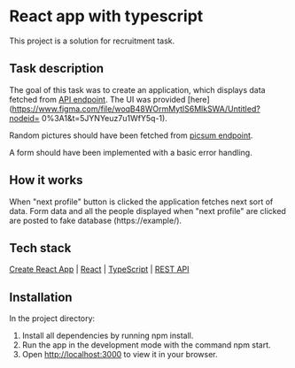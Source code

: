 # React app with typescript

This project is a solution for recruitment task.

## Task description

The goal of this task was to create an application, which displays data fetched from [API endpoint](https://swapi.dev/). The UI was provided [here](https://www.figma.com/file/woqB48WOrmMytlS6MlkSWA/Untitled?nodeid=
0%3A1&t=5JYNYeuz7u1WfY5q-1). 

Random pictures should have been fetched from [picsum endpoint](https://picsum.photos/534/383). 

A form should have been implemented with a basic error handling.

## How it works

When "next profile" button is clicked the application fetches next sort of data.
Form data and all the people displayed when "next profile" are clicked are posted to fake database (https://example/).

## Tech stack

[Create React App](https://github.com/facebook/create-react-app) |
[React](https://reactjs.org/) |
[TypeScript](https://www.typescriptlang.org/docs/handbook/react.html) |
[REST API](https://swapi.dev/)

## Installation

In the project directory:
1. Install all dependencies by running npm install.
2. Run the app in the development mode with the command npm start.
3. Open [http://localhost:3000](http://localhost:3000) to view it in your browser.